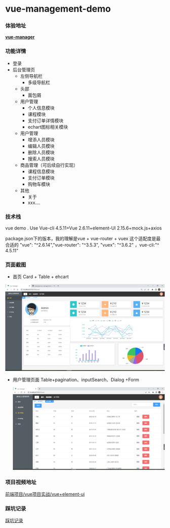 # vue-management-demo
### 体验地址
**[vue-manager](https://cjiangha.github.io/vue-manager/dist/)**


### 功能详情

* 登录
* 后台管理页
  * 左侧导航栏
    * 多级导航栏
  * 头部
    * 面包屑
  * 用户管理
    * 个人信息模块
    * 课程模块
    * 支付订单详情模块
    * echart图标相关模块
  * 用户管理
    * 增添人员模块
    * 编辑人员模块
    * 删除人员模块
    * 搜索人员模块
  * 商品管理（可后续自行实现）
    * 课程信息模块
    * 支付订单模块
    * 购物车模块
  * 其他
    * 关于
    * xxx....

### 技术栈

vue demo . Use  Vue-cli 4.5.11+Vue 2.6.11+element-UI 2.15.6+mock.js+axios

package.json下的版本，我的理解是vue + vue-router + vuex 这个适配度是最合适的
"vue": "^2.6.14","vue-router": "^3.5.3", "vuex": "^3.6.2" ，vue-cli:"^ 4.5.11"

### 页面截图

* 首页 Card +  Table + ehcart

![Home](image/Home.png)

* 用户管理页面   Table+pagination、inputSearch、Dialog +Form

  ![](image/用户管理页面.png)

### 项目视频地址

[前端项目/vue项目实战/vue+element-ui](https://www.bilibili.com/video/BV1QU4y1E7qo?p=6)

### 踩坑记录
[踩坑记录](https://github.com/Cjiangha/vue-management-demo/blob/master/%E8%B8%A9%E5%9D%91%E8%AE%B0%E5%BD%95.md)
